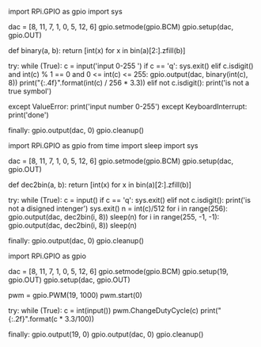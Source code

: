 import RPi.GPIO as gpio
import sys

dac = [8, 11, 7, 1, 0, 5, 12, 6]
gpio.setmode(gpio.BCM)
gpio.setup(dac, gpio.OUT)

def binary(a, b):
    return [int(x) for x in bin(a)[2:].zfill(b)]

try:
    while (True):
        c = input('input 0-255 ')
        if c == 'q':
            sys.exit()
        elif c.isdigit() and int(c) % 1 == 0 and 0 <= int(c) <= 255:
            gpio.output(dac, binary(int(c), 8))
            print("{:.4f}".format(int(c) / 256 * 3.3))
        elif not c.isdigit():
            print('is not a true symbol')


except ValueError:
    print('input number 0-255')
except KeyboardInterrupt:
    print('done')

finally:
    gpio.output(dac, 0)
    gpio.cleanup()



import RPi.GPIO as gpio
from time import sleep
import sys

dac = [8, 11, 7, 1, 0, 5, 12, 6]
gpio.setmode(gpio.BCM)
gpio.setup(dac, gpio.OUT)

def dec2bin(a, b):
    return [int(x) for x in bin(a)[2:].zfill(b)]

try:
    while (True):
        c = input()
        if c == 'q':
            sys.exit()
        elif not c.isdigit():
            print('is not a disigned intenger')
            sys.exit()
        n = int(c)/512
        for i in range(256):
            gpio.output(dac, dec2bin(i, 8))
            sleep(n)
        for i in range(255, -1, -1):
            gpio.output(dac, dec2bin(i, 8))
            sleep(n)






finally:
    gpio.output(dac, 0)
    gpio.cleanup()



import RPi.GPIO as gpio


dac = [8, 11, 7, 1, 0, 5, 12, 6]
gpio.setmode(gpio.BCM)
gpio.setup(19, gpio.OUT)
gpio.setup(dac, gpio.OUT)

pwm = gpio.PWM(19, 1000)
pwm.start(0)

try:
    while (True):
        c = int(input())
        pwm.ChangeDutyCycle(c)
        print("{:.2f}".format(c * 3.3/100))


finally:
    gpio.output(19, 0)
    gpio.output(dac, 0)
    gpio.cleanup()


